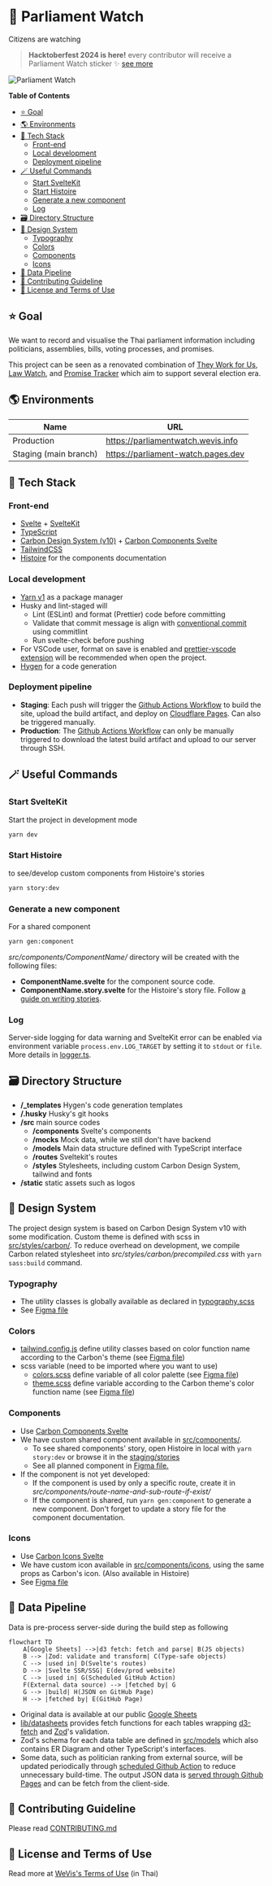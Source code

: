 # 👀 Parliament Watch

Citizens are watching

> **Hacktoberfest 2024 is here!** every contributor will receive a Parliament Watch sticker ✨ [see more](https://www.facebook.com/wevisdemo/posts/pfbid06t4zjUoG2noQW1pow9PiN2wmVQpUTHUSyE44SZcpP7bAaRRGaQy9JU1iWpUnVQAnl)

![Parliament Watch](https://parliamentwatch.wevis.info/images/sapasathan.svg)

**Table of Contents**

<!-- START doctoc generated TOC please keep comment here to allow auto update -->
<!-- DON'T EDIT THIS SECTION, INSTEAD RE-RUN doctoc TO UPDATE -->

- [⭐ Goal](#-goal)
- [🌎 Environments](#-environments)
- [🍱 Tech Stack](#-tech-stack)
  - [Front-end](#front-end)
  - [Local development](#local-development)
  - [Deployment pipeline](#deployment-pipeline)
- [🪄 Useful Commands](#-useful-commands)
  - [Start SvelteKit](#start-sveltekit)
  - [Start Histoire](#start-histoire)
  - [Generate a new component](#generate-a-new-component)
  - [Log](#log)
- [🗃️ Directory Structure](#-directory-structure)
- [🍭 Design System](#-design-system)
  - [Typography](#typography)
  - [Colors](#colors)
  - [Components](#components)
  - [Icons](#icons)
- [💾 Data Pipeline](#-data-pipeline)
- [🤝 Contributing Guideline](#-contributing-guideline)
- [📜 License and Terms of Use](#-license-and-terms-of-use)

<!-- END doctoc generated TOC please keep comment here to allow auto update -->

## ⭐ Goal

We want to record and visualise the Thai parliament information including politicians, assemblies, bills, voting processes, and promises.

This project can be seen as a renovated combination of [They Work for Us](https://github.com/wevisdemo/they-work-for-us), [Law Watch](https://github.com/wevisdemo/law-watch), and [Promise Tracker](https://github.com/wevisdemo/promise-tracker) which aim to support several election era.

## 🌎 Environments

| Name                  | URL                                |
| --------------------- | ---------------------------------- |
| Production            | https://parliamentwatch.wevis.info |
| Staging (main branch) | https://parliament-watch.pages.dev |

## 🍱 Tech Stack

### Front-end

- [Svelte](https://svelte.dev) + [SvelteKit](https://kit.svelte.dev)
- [TypeScript](https://www.typescriptlang.org/)
- [Carbon Design System (v10)](https://v10.carbondesignsystem.com) + [Carbon Components Svelte](https://carbon-components-svelte.onrender.com)
- [TailwindCSS](https://tailwindcss.com)
- [Histoire](https://histoire.dev/) for the components documentation

### Local development

- [Yarn v1](https://classic.yarnpkg.com) as a package manager
- Husky and lint-staged will
  - Lint (ESLint) and format (Prettier) code before committing
  - Validate that commit message is align with [conventional commit](https://www.conventionalcommits.org/en/v1.0.0/) using commitlint
  - Run svelte-check before pushing
- For VSCode user, format on save is enabled and [prettier-vscode extension](https://marketplace.visualstudio.com/items?itemName=esbenp.prettier-vscode) will be recommended when open the project.
- [Hygen](http://www.hygen.io) for a code generation

### Deployment pipeline

- **Staging**: Each push will trigger the [Github Actions Workflow](.github/workflows/staging.yml) to build the site, upload the build artifact, and deploy on [Cloudflare Pages](https://pages.cloudflare.com). Can also be triggered manually.
- **Production**: The [Github Actions Workflow](.github/workflows/staging.yml) can only be manually triggered to download the latest build artifact and upload to our server through SSH.

## 🪄 Useful Commands

### Start SvelteKit

Start the project in development mode

```bash
yarn dev
```

### Start Histoire

to see/develop custom components from Histoire's stories

```bash
yarn story:dev
```

### Generate a new component

For a shared component

```bash
yarn gen:component
```

_src/components/ComponentName/_ directory will be created with the following files:

- **ComponentName.svelte** for the component source code.
- **ComponentName.story.svelte** for the Histoire's story file. Follow [a guide on writing stories](https://histoire.dev/guide/svelte3/stories.html).

### Log

Server-side logging for data warning and SvelteKit error can be enabled via environment variable `process.env.LOG_TARGET` by setting it to `stdout` or `file`. More details in [logger.ts](src/lib/logger.ts).

## 🗃️ Directory Structure

- **/\_templates** Hygen's code generation templates
- **/.husky** Husky's git hooks
- **/src** main source codes
  - **/components** Svelte's components
  - **/mocks** Mock data, while we still don't have backend
  - **/models** Main data structure defined with TypeScript interface
  - **/routes** Sveltekit's routes
  - **/styles** Stylesheets, including custom Carbon Design System, tailwind and fonts
- **/static** static assets such as logos

## 🍭 Design System

The project design system is based on Carbon Design System v10 with some modification. Custom theme is defined with scss in [src/styles/carbon/](src/styles/carbon/). To reduce overhead on development, we compile Carbon related stylesheet into _src/styles/carbon/precompiled.css_ with `yarn sass:build` command.

### Typography

- The utility classes is globally available as declared in [typography.scss](src/styles/carbon/typography.scss)
- See [Figma file](<https://www.figma.com/file/wydykFjb2U2SLFIz5YmiE8/(v11)-Text-Styles---IBM-Design-Language-(Community)>)

### Colors

- [tailwind.config.js](tailwind.config.js) define utility classes based on color function name according to the Carbon's theme (see [Figma file](<https://www.figma.com/file/JhpIXQHbn07yn2GVD806dA/(v10)-White-Theme---Carbon-Design-System-(Community)>))
- scss variable (need to be imported where you want to use)
  - [colors.scss](src/styles/carbon/colors.scss) define variable of all color palette (see [Figma file](<https://www.figma.com/file/DLpm4GWpqa1BUEWApXGeGc/Color-Styles---IBM-Design-Language-(Community)>))
  - [theme.scss](src/styles/carbon/theme.scss) define variable according to the Carbon theme's color function name (see [Figma file](<https://www.figma.com/file/JhpIXQHbn07yn2GVD806dA/(v10)-White-Theme---Carbon-Design-System-(Community)?node-id=169%3A0>))

### Components

- Use [Carbon Components Svelte](https://carbon-components-svelte.onrender.com)
- We have custom shared component available in [src/components/](src/components/).
  - To see shared components' story, open Histoire in local with `yarn story:dev` or browse it in the [staging/stories](https://parliament-watch.pages.dev/stories)
  - See all planned component in [Figma file.](https://www.figma.com/file/cdtZnPegHm5CGHWqIND5Im/Design_Phase01?node-id=40%3A67247)
- If the component is not yet developed:
  - If the component is used by only a specific route, create it in _src/components/route-name-and-sub-route-if-exist/_
  - If the component is shared, run `yarn gen:component` to generate a new component. Don't forget to update a story file for the component documentation.

### Icons

- Use [Carbon Icons Svelte](https://carbon-icons-svelte.onrender.com)
- We have custom icon available in [src/components/icons](src/components/icons), using the same props as Carbon's icon. (Also available in Histoire)
- See [Figma file](<https://www.figma.com/file/TUob8dLak4FMugrqMQRm3R/Icons---IBM-Design-Language-(Community)>)

## 💾 Data Pipeline

Data is pre-process server-side during the build step as following

```mermaid
flowchart TD
    A[Google Sheets] -->|d3 fetch: fetch and parse| B(JS objects)
    B --> |Zod: validate and transform| C(Type-safe objects)
    C --> |used in| D(Svelte's routes)
    D --> |Svelte SSR/SSG| E(dev/prod website)
    C --> |used in| G(Scheduled GitHub Action)
    F(External data source) --> |fetched by| G
    G --> |build| H(JSON on GitHub Page)
    H --> |fetched by| E(GitHub Page)
```

- Original data is available at our public [Google Sheets](https://docs.google.com/spreadsheets/d/1SbX2kgAGsslbhGuB-EI_YdSAnIt3reU1_OEtWmDVOVk/edit?usp=sharing)
- [lib/datasheets](src/lib/datasheets/index.ts) provides fetch functions for each tables wrapping [d3-fetch](https://d3js.org/d3-fetch#csv) and [Zod](https://zod.dev)'s validation.
- Zod's schema for each data table are defined in [src/models](src/models) which also contains ER Diagram and other TypeScript's interfaces.
- Some data, such as politician ranking from external source, will be updated periodically through [scheduled Github Action](.github/workflows/update-ranking.yml) to reduce unnecessary build-time. The output JSON data is [served through Github Pages](https://wevisdemo.github.io/parliament-watch/politician-ranking.json) and can be fetch from the client-side.

## 🤝 Contributing Guideline

Please read [CONTRIBUTING.md](CONTRIBUTING.md)

## 📜 License and Terms of Use

Read more at [WeVis's Terms of Use](https://wevis.info/terms-of-use/) (in Thai)
